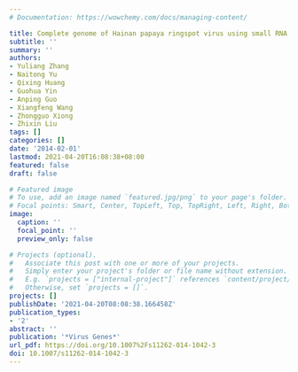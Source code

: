 ```yaml
---
# Documentation: https://wowchemy.com/docs/managing-content/

title: Complete genome of Hainan papaya ringspot virus using small RNA deep sequencing
subtitle: ''
summary: ''
authors:
- Yuliang Zhang
- Naitong Yu
- Qixing Huang
- Guohua Yin
- Anping Guo
- Xiangfeng Wang
- Zhongguo Xiong
- Zhixin Liu
tags: []
categories: []
date: '2014-02-01'
lastmod: 2021-04-20T16:08:38+08:00
featured: false
draft: false

# Featured image
# To use, add an image named `featured.jpg/png` to your page's folder.
# Focal points: Smart, Center, TopLeft, Top, TopRight, Left, Right, BottomLeft, Bottom, BottomRight.
image:
  caption: ''
  focal_point: ''
  preview_only: false

# Projects (optional).
#   Associate this post with one or more of your projects.
#   Simply enter your project's folder or file name without extension.
#   E.g. `projects = ["internal-project"]` references `content/project/deep-learning/index.md`.
#   Otherwise, set `projects = []`.
projects: []
publishDate: '2021-04-20T08:08:38.166458Z'
publication_types:
- '2'
abstract: ''
publication: '*Virus Genes*'
url_pdf: https://doi.org/10.1007%2Fs11262-014-1042-3
doi: 10.1007/s11262-014-1042-3
---
```

